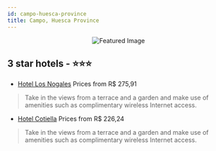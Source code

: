 ```yaml
---
id: campo-huesca-province
title: Campo, Huesca Province
---
```


<center><img src="https://i.travelapi.com/hotels/5000000/4610000/4603200/4603150/b5d33763_z.jpg" alt="Featured Image" /></center>


##  3 star hotels - ⭐️⭐️⭐️

-    [Hotel Los Nogales](https://us.hurb.com/hotels/campo/hotel-los-nogales-JNP-JP148318?cmp=18055) Prices from R$ 275,91
   > Take in the views from a terrace and a garden and make use of amenities such as complimentary wireless Internet access.
-    [Hotel Cotiella](https://us.hurb.com/hotels/campo/hotel-cotiella-JNP-JP903978?cmp=18055) Prices from R$ 226,24
   > Take in the views from a terrace and a garden and make use of amenities such as complimentary wireless Internet access.
